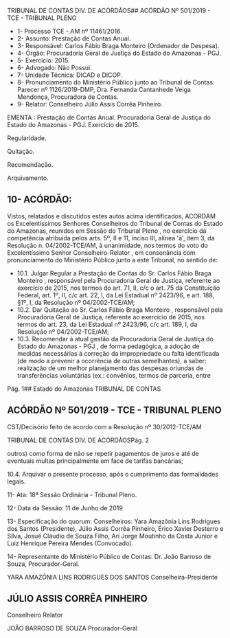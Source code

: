 TRIBUNAL DE CONTAS DIV. DE ACÓRDÃOS## ACÓRDÃO Nº 501/2019 - TCE - TRIBUNAL PLENO

- 1- Processo TCE - AM nº 11461/2016.
- 2- Assunto: Prestação de Contas Anual.
- 3- Responsável: Carlos Fábio Braga Monteiro (Ordenador de Despesa).
- 4- Órgão: Procuradoria Geral de Justiça do Estado do Amazonas - PGJ.
- 5- Exercício: 2015.
- 6- Advogado: Não Possui.
- 7- Unidade Técnica: DICAD e DICOP.
- 8- Pronunciamento  do  Ministério  Público  junto  ao  Tribunal  de  Contas: Parecer  nº 1126/2019-DMP, Dra. Fernanda Cantanhede Veiga Mendonça, Procuradora de Contas.
- 9- Relator: Conselheiro Júlio Assis Corrêa Pinheiro.

EMENTA : Prestação de Contas Anual. Procuradoria Geral  de  Justiça  do  Estado  do  Amazonas  -  PGJ. Exercício de 2015.

Regularidade.

Quitação.

Recomendação.

Arquivamento.

## 10-  ACÓRDÃO:

Vistos, relatados e discutidos estes autos acima identificados, ACORDAM os Excelentíssimos Senhores Conselheiros do Tribunal de Contas do Estado do Amazonas, reunidos em Sessão do Tribunal Pleno , no exercício da competência atribuída pelos arts. 5º, II e 11, inciso III, alínea 'a', item 3, da Resolução n. 04/2002-TCE/AM, à unanimidade, nos termos do voto do Excelentíssimo Senhor Conselheiro-Relator , em consonância com pronunciamento do Ministério Público junto a este Tribunal, no sentido de:

- 10.1. Julgar Regular a  Prestação de Contas do Sr. Carlos Fábio Braga Monteiro ,  responsável pela Procuradoria Geral de Justiça, referente ao  exercício  de  2015,  nos  termos  do  art.  71,  II,  c/c  o  art.  75  da Constituição Federal, art. 1º, II, c/c art. 22, I, da Lei Estadual nº 2423/96, e art. 188, §1º, I, da Resolução nº 04/2002-TCE/AM;
- 10.2. Dar Quitação ao Sr. Carlos Fábio Braga Monteiro , responsável pela Procuradoria  Geral  de  Justiça,  referente  ao  exercício  de  2015,  nos termos  do  art.  23,  da  Lei  Estadual  nº  2423/96,  c/c  art.  189,  I,  da Resolução nº 04/2002-TCE/AM;
- 10.3. Recomendar à  atual  gestão  da Procuradoria Geral de Justiça do Estado  do  Amazonas  -  PGJ ,  de  forma  pedagógica,  a  adoção  de medidas necessárias à correção da impropriedade ou falta identificada (de  modo  a  prevenir  a  ocorrência  de  outras  semelhantes),  a  saber: realização  de  um  melhor  planejamento  das  despesas  oriundas  de transferências  voluntárias  (ex.:  convênios,  termos  de  parceria,  entre

Pág. 1## Estado do Amazonas TRIBUNAL DE CONTAS

## ACÓRDÃO Nº 501/2019 - TCE - TRIBUNAL PLENO

CST/Decisório feito de acordo com a Resolução nº 30/2012-TCE/AM

TRIBUNAL DE CONTAS DIV. DE ACÓRDÃOSPág. 2

outros) como forma de não se repetir pagamentos de juros e até de eventuais multas principalmente em face de tarifas bancárias;

10.4. Arquivar o presente processo, após o cumprimento das formalidades legais.

11-  Ata: 18ª Sessão Ordinária - Tribunal Pleno.

12-  Data da Sessão: 11 de Junho de 2019

13-  Especificação do quorum: Conselheiros: Yara Amazônia Lins Rodrigues dos Santos (Presidente), Júlio Assis Corrêa Pinheiro, Érico Xavier Desterro e Silva, Josué Cláudio de Souza Filho, Ari Jorge Moutinho da Costa Júnior e Luiz Henrique Pereira Mendes (Convocado).

14-  Representante  do  Ministério  Público  de  Contas: Dr. João  Barroso  de  Souza, Procurador-Geral.

YARA AMAZÔNIA LINS RODRIGUES DOS SANTOS Conselheira-Presidente

## JÚLIO ASSIS CORRÊA PINHEIRO

Conselheiro Relator

JOÃO BARROSO DE SOUZA Procurador-Geral